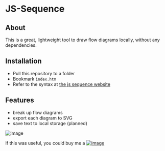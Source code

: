 # JS-Sequence

## About
This is a great, lightweight tool to draw flow diagrams locally, without any dependencies.

## Installation

* Pull this repository to a folder
* Bookmark `index.htm`
* Refer to the syntax at [the js sequence website](https://bramp.github.io/js-sequence-diagrams/)

## Features
* break up flow diagrams
* export each diagram to SVG
* save text to local storage (planned)

![image](https://user-images.githubusercontent.com/564911/171313023-28630025-f342-4006-9de5-30984d164b3b.png)


If this was useful, you could buy me a <a href="https://www.buymeacoffee.com/shailens">![image](https://user-images.githubusercontent.com/564911/171313635-4bf90878-9335-4313-8809-83d9f2929166.png)</a>

